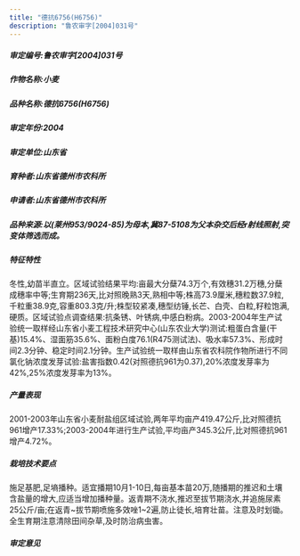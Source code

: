 ```yaml
---
title: "德抗6756(H6756)"
description: "鲁农审字[2004]031号"
---
```

##### 审定编号:鲁农审字[2004]031号

##### 作物名称:小麦

##### 品种名称:德抗6756(H6756)

##### 审定年份:2004

##### 审定单位:山东省

##### 育种者:山东省德州市农科所

##### 申请者:山东省德州市农科所

##### 品种来源:以(莱州953/9024-85)为母本,冀87-5108为父本杂交后经r射线照射,突变体筛选而成。

##### 特征特性
冬性,幼苗半直立。区域试验结果平均:亩最大分蘖74.3万个,有效穗31.2万穗,分蘖成穗率中等;生育期236天,比对照晚熟3天,熟相中等;株高73.9厘米,穗粒数37.9粒,千粒重38.9克,容重803.3克/升;株型较紧凑,穗型纺锤,长芒、白壳、白粒,籽粒饱满,硬质。区域试验点调查结果:抗条锈、叶锈病,中感白粉病。2003-2004年生产试验统一取样经山东省小麦工程技术研究中心(山东农业大学)测试:粗蛋白含量(干基)15.4%、湿面筋35.6%、面粉白度76.1(R475测试法)、吸水率57.3%、形成时间2.3分钟、稳定时间2.1分钟。生产试验统一取样由山东省农科院作物所进行不同氯化钠浓度发芽试验:盐害指数0.42(对照德抗961为0.37),20%浓度发芽率为42%,25%浓度发芽率为13%。

##### 产量表现
2001-2003年山东省小麦耐盐组区域试验,两年平均亩产419.47公斤,比对照德抗961增产17.33%;2003-2004年进行生产试验,平均亩产345.3公斤,比对照德抗961增产4.72%。

##### 栽培技术要点
施足基肥,足墒播种。适宜播期10月1-10日,每亩基本苗20万,随播期的推迟和土壤含盐量的增大,应适当增加播种量。返青期不浇水,推迟至拔节期浇水,并追施尿素25公斤/亩;在返青~拔节期喷施多效唑1~2遍,防止徒长,培育壮苗。注意及时划锄。全生育期注意清除田间杂草,及时防治病虫害。

##### 审定意见

